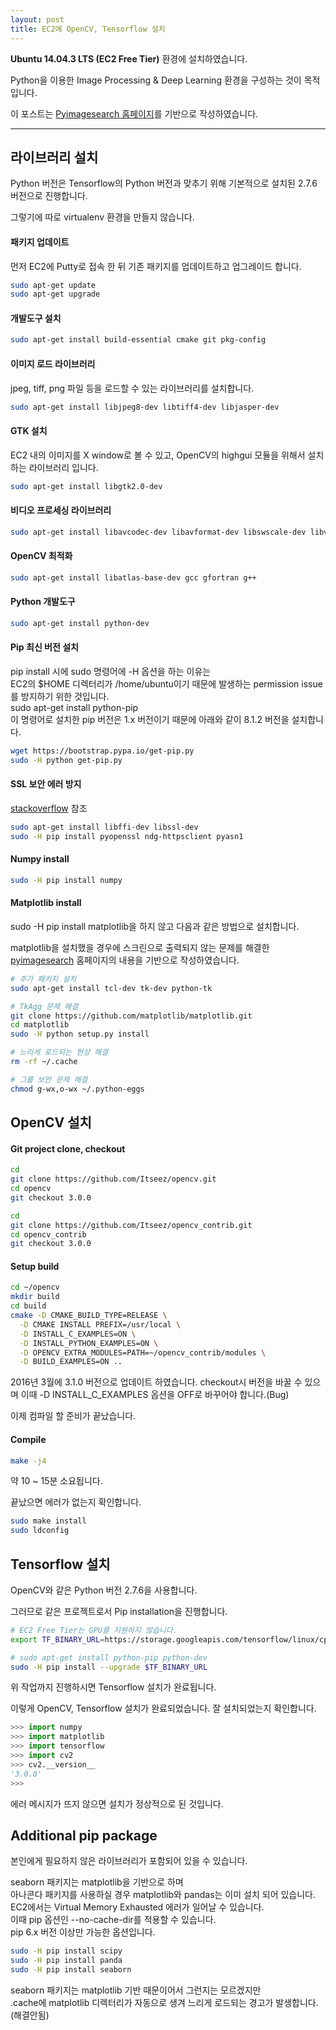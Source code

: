 ```yaml
---
layout: post
title: EC2에 OpenCV, Tensorflow 설치
---
```


**Ubuntu 14.04.3 LTS (EC2 Free Tier)** 환경에 설치하였습니다.

Python을 이용한 Image Processing & Deep Learning 환경을 구성하는 것이 목적입니다.

이 포스트는 [Pyimagesearch 홈페이지](//www.pyimagesearch.com/2015/06/22/install-opencv-3-0-and-python-2-7-on-ubuntu/)를 기반으로 작성하였습니다.

---

## 라이브러리 설치

Python 버전은 Tensorflow의 Python 버전과 맞추기 위해
기본적으로 설치된 2.7.6 버전으로 진행합니다.

그렇기에 따로 virtualenv 환경을 만들지 않습니다.


#### 패키지 업데이트

먼저 EC2에 Putty로 접속 한 뒤 기존 패키지를 업데이트하고 업그레이드 합니다.

```bash
sudo apt-get update
sudo apt-get upgrade
```

#### 개발도구 설치

```bash
sudo apt-get install build-essential cmake git pkg-config
```

#### 이미지 로드 라이브러리

jpeg, tiff, png 파일 등을 로드할 수 있는 라이브러리를 설치합니다.

```bash
sudo apt-get install libjpeg8-dev libtiff4-dev libjasper-dev
```

#### GTK 설치

EC2 내의 이미지를 X window로 볼 수 있고, OpenCV의 highgui 모듈을 위해서 설치하는 라이브러리 입니다.

```bash
sudo apt-get install libgtk2.0-dev
```

#### 비디오 프로세싱 라이브러리

```bash
sudo apt-get install libavcodec-dev libavformat-dev libswscale-dev libv4l-dev
```

#### OpenCV 최적화

```bash
sudo apt-get install libatlas-base-dev gcc gfortran g++
```

#### Python 개발도구

```bash
sudo apt-get install python-dev
```

#### Pip 최신 버전 설치

<div class='def'>
pip install 시에 sudo 명령어에 -H 옵션을 하는 이유는
<br>
EC2의 $HOME 디렉터리가 /home/ubuntu이기 때문에 발생하는 permission issue를 방지하기 위한 것입니다.
</div>

<div class='def'>
sudo apt-get install python-pip <br>
이 명령어로 설치한 pip 버전은 1.x 버전이기 때문에 아래와 같이 8.1.2 버전을 설치합니다.
</div>

```bash
wget https://bootstrap.pypa.io/get-pip.py
sudo -H python get-pip.py
```

#### SSL 보안 에러 방지

[stackoverflow](//stackoverflow.com/questions/29134512/insecureplatformwarning-a-true-sslcontext-object-is-not-available-this-prevent) 참조

```bash
sudo apt-get install libffi-dev libssl-dev
sudo -H pip install pyopenssl ndg-httpsclient pyasn1
```

#### Numpy install

```bash
sudo -H pip install numpy
```

#### Matplotlib install

sudo -H pip install matplotlib을 하지 않고 다음과 같은 방법으로 설치합니다.

matplotlib을 설치했을 경우에 스크린으로 출력되지 않는 문제를 해결한 [pyimagesearch](//www.pyimagesearch.com/2015/08/24/resolved-matplotlib-figures-not-showing-up-or-displaying/) 홈페이지의 내용을 기반으로 작성하였습니다.

```bash
# 추가 패키지 설치
sudo apt-get install tcl-dev tk-dev python-tk

# TkAgg 문제 해결
git clone https://github.com/matplotlib/matplotlib.git
cd matplotlib
sudo -H python setup.py install

# 느리게 로드되는 현상 해결
rm -rf ~/.cache

# 그룹 보안 문제 해결
chmod g-wx,o-wx ~/.python-eggs
```

## OpenCV 설치

#### Git project clone, checkout

```bash
cd
git clone https://github.com/Itseez/opencv.git
cd opencv
git checkout 3.0.0
```

```bash
cd
git clone https://github.com/Itseez/opencv_contrib.git
cd opencv_contrib
git checkout 3.0.0
```

#### Setup build

```bash
cd ~/opencv
mkdir build
cd build
cmake -D CMAKE_BUILD_TYPE=RELEASE \
  -D CMAKE INSTALL PREFIX=/usr/local \
  -D INSTALL_C_EXAMPLES=ON \
  -D INSTALL_PYTHON_EXAMPLES=ON \
  -D OPENCV_EXTRA_MODULES=PATH=~/opencv_contrib/modules \
  -D BUILD_EXAMPLES=ON ..
```

<div class='def'>
2016년 3월에 3.1.0 버전으로 업데이트 하였습니다.
checkout시 버전을 바꿀 수 있으며 이때 -D INSTALL_C_EXAMPLES 옵션을 OFF로 바꾸어야 합니다.(Bug)
</div>

이제 컴파일 할 준비가 끝났습니다.

#### Compile

```bash
make -j4
```

약 10 ~ 15분 소요됩니다.

끝났으면 에러가 없는지 확인합니다.

```bash
sudo make install
sudo ldconfig
```

## Tensorflow 설치

OpenCV와 같은 Python 버전 2.7.6을 사용합니다.

그러므로 같은 프로젝트로서 Pip installation을 진행합니다.

```bash
# EC2 Free Tier는 GPU를 지원하지 않습니다.
export TF_BINARY_URL=https://storage.googleapis.com/tensorflow/linux/cpu/tensorflow-0.10.0rc0-cp27-none-linux_x86_64.whl

# sudo apt-get install python-pip python-dev
sudo -H pip install --upgrade $TF_BINARY_URL
```

위 작업까지 진행하시면 Tensorflow 설치가 완료됩니다.

이렇게 OpenCV, Tensorflow 설치가 완료되었습니다. 잘 설치되었는지 확인합니다.

```python
>>> import numpy
>>> import matplotlib
>>> import tensorflow
>>> import cv2
>>> cv2.__version__
'3.0.0'
>>>
```
에러 메시지가 뜨지 않으면 설치가 정상적으로 된 것입니다.

## Additional pip package

본인에게 필요하지 않은 라이브러리가 포함되어 있을 수 있습니다.

<div class='def'>
seaborn 패키지는 matplotlib을 기반으로 하며
<br>
아나콘다 패키지를 사용하실 경우 matplotlib와 pandas는 이미 설치 되어 있습니다.
</div>

<div class='warn'>
EC2에서는 Virtual Memory Exhausted 에러가 일어날 수 있습니다. <br>
이때 pip 옵션인 --no-cache-dir를 적용할 수 있습니다.
<br>
pip 6.x 버전 이상만 가능한 옵션입니다.
</div>

```bash
sudo -H pip install scipy
sudo -H pip install panda
sudo -H pip install seaborn
```

<div class='def'>
seaborn 패키지는 matplotlib 기반 때문이어서 그런지는 모르겠지만<br>
.cache에 matplotlib 디렉터리가 자동으로 생겨 느리게 로드되는 경고가 발생합니다.(해결안됨)
</div>

